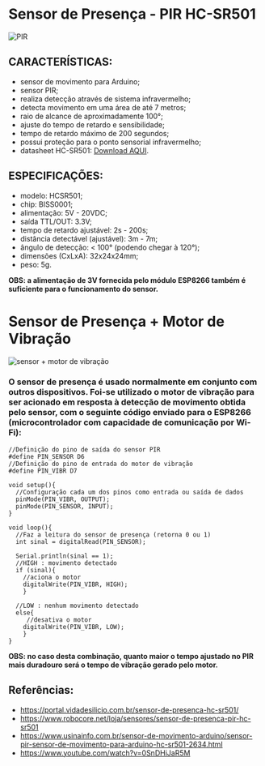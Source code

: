 # Sensor de Presença - PIR HC-SR501
![PIR](https://encrypted-tbn0.gstatic.com/images?q=tbn%3AANd9GcQlPwKhonsljaeZ4nTet6fBFs_itHyJSJN2enu6CBj6bLKG9rSi)

## CARACTERÍSTICAS:
* sensor de movimento para Arduino;
* sensor PIR;
* realiza detecção através de sistema infravermelho;
* detecta movimento em uma área de até 7 metros;
* raio de alcance de aproximadamente 100°;
* ajuste do tempo de retardo e sensibilidade;
* tempo de retardo máximo de 200 segundos;
* possui proteção para o ponto sensorial infravermelho;
* datasheet HC-SR501: [Download AQUI](https://www.usinainfo.com.br/index.php?controller=attachment&id_attachment=432).

## ESPECIFICAÇÕES:
* modelo: HCSR501;
* chip: BISS0001;
* alimentação: 5V - 20VDC;
* saída TTL/OUT: 3.3V;
* tempo de retardo ajustável: 2s - 200s;
* distância detectável (ajustável): 3m - 7m;
* ângulo de detecção: < 100° (podendo chegar à 120°);
* dimensões (CxLxA): 32x24x24mm;
* peso: 5g.

__OBS: a alimentação de 3V fornecida pelo módulo ESP8266 também é suficiente para o funcionamento do sensor.__ 

# Sensor de Presença + Motor de Vibração
![sensor + motor de vibração](https://i.imgur.com/D89rDxu.jpg)

### O sensor de presença é usado normalmente em conjunto com outros dispositivos. Foi-se utilizado o motor de vibração para ser acionado em resposta à detecção de movimento obtida pelo sensor, com o seguinte código enviado para o ESP8266 (microcontrolador com capacidade de comunicação por Wi-Fi):
```
//Definição do pino de saída do sensor PIR
#define PIN_SENSOR D6
//Definição do pino de entrada do motor de vibração
#define PIN_VIBR D7
 
void setup(){
  //Configuração cada um dos pinos como entrada ou saída de dados
  pinMode(PIN_VIBR, OUTPUT);
  pinMode(PIN_SENSOR, INPUT);
}
 
void loop(){
  //Faz a leitura do sensor de presença (retorna 0 ou 1)
  int sinal = digitalRead(PIN_SENSOR);
  
  Serial.println(sinal == 1);
  //HIGH : movimento detectado
  if (sinal){
    //aciona o motor
    digitalWrite(PIN_VIBR, HIGH);
    }
  
  //LOW : nenhum movimento detectado
  else{
     //desativa o motor
    digitalWrite(PIN_VIBR, LOW);
    }
}
```
__OBS: no caso desta combinação, quanto maior o tempo ajustado no PIR mais duradouro será o tempo de vibração gerado pelo motor.__

## Referências:
* https://portal.vidadesilicio.com.br/sensor-de-presenca-hc-sr501/
* https://www.robocore.net/loja/sensores/sensor-de-presenca-pir-hc-sr501
* https://www.usinainfo.com.br/sensor-de-movimento-arduino/sensor-pir-sensor-de-movimento-para-arduino-hc-sr501-2634.html
* https://www.youtube.com/watch?v=0SnDHiJaR5M
